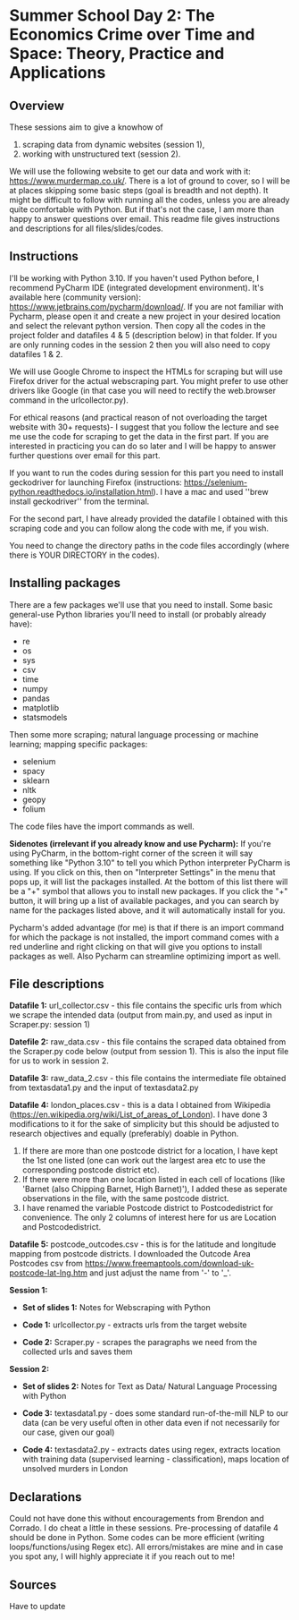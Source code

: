 # Summer School Day 2: The Economics Crime over Time and Space: Theory, Practice and Applications

## Overview

These sessions aim to give a knowhow of 
1. scraping data from dynamic websites (session 1), 
2. working with unstructured text (session 2). 

We will use the following website to get our data and work with it: https://www.murdermap.co.uk/. There is a lot of ground to cover, so I will be at places skipping some basic steps (goal is breadth and not depth). It might be difficult to follow with running all the codes, unless you are already quite comfortable with Python. But if that's not the case, I am more than happy to answer questions over email. This readme file gives instructions and descriptions for all files/slides/codes. 

## Instructions

I'll be working with Python 3.10. If you haven't used Python before, I recommend PyCharm IDE (integrated development environment). It's available here (community version): https://www.jetbrains.com/pycharm/download/. If you are not familiar with Pycharm, please open it and create a new project in your desired location and select the relevant python version. Then copy all the codes in the project folder and datafiles 4 & 5 (description below) in that folder. If you are only running codes in the session 2 then you will also need to copy datafiles 1 & 2. 

We will use Google Chrome to inspect the HTMLs for scraping but will use Firefox driver for the actual webscraping part. You might prefer to use other drivers like Google (in that case you will need to rectify the web.browser command in the urlcollector.py).

For ethical reasons (and practical reason of not overloading the target website with 30+ requests)- I suggest that you follow the lecture and see me use the code for scraping to get the data in the first part. If you are interested in practicing you can do so later and I will be happy to answer further questions over email for this part.

If you want to run the codes during session for this part you need to install geckodriver for launching Firefox (instructions: https://selenium-python.readthedocs.io/installation.html). I have a mac and used ''brew install geckodriver'' from the terminal.

For the second part, I have already provided the datafile I obtained with this scraping code and you can follow along the code with me, if you wish. 

You need to change the directory paths in the code files accordingly (where there is YOUR DIRECTORY in the codes).

## Installing packages

There are a few packages we'll use that you need to install. Some basic general-use Python libraries you'll need to install (or probably already have):
* re 
* os
* sys
* csv
* time
* numpy
* pandas
* matplotlib
* statsmodels

Then some more scraping; natural language processing or machine learning; mapping specific packages:
* selenium
* spacy
* sklearn
* nltk
* geopy
* folium

The code files have the import commands as well. 

**Sidenotes (irrelevant if you already know and use Pycharm):** If you're using PyCharm, in the bottom-right corner of the screen it will say something like "Python 3.10" to tell you which Python interpreter PyCharm is using. If you click on this, then on "Interpreter Settings" in the menu that pops up, it will list the packages installed. At the bottom of this list there will be a "+" symbol that allows you to install new packages. If you click the "+" button, it will bring up a list of available packages, and you can search by name for the packages listed above, and it will automatically install for you.

Pycharm's added advantage (for me) is that if there is an import command for which the package is not installed, the import command comes with a red underline and right clicking on that will give you options to install packages as well. Also Pycharm can streamline optimizing import as well. 

## File descriptions

**Datafile 1:** url_collector.csv - this file contains the specific urls from which we scrape the intended data (output from main.py, and used as input in Scraper.py: session 1)

**Datefile 2:** raw_data.csv - this file contains the scraped data obtained from the Scraper.py code below (output from session 1). This is also the input file for us to work in session 2. 

**Datafile 3:** raw_data_2.csv - this file contains the intermediate file obtained from textasdata1.py and the input of textasdata2.py

**Datafile 4:** london_places.csv - this is a data I obtained from Wikipedia (https://en.wikipedia.org/wiki/List_of_areas_of_London). I have done 3 modifications to it for the sake of simplicity but this should be adjusted to research objectives and equally (preferably) doable in Python. 
1. If there are more than one postcode district for a location, I have kept the 1st one listed (one can work out the largest area etc to use the corresponding postcode district etc).
2. If there were more than one location listed in each cell of locations (like 'Barnet (also Chipping Barnet, High Barnet)'), I added these as seperate observations in the file, with the same postcode district. 
3. I have renamed the variable Postcode district to Postcodedistrict for convenience.
The only 2 columns of interest here for us are Location and Postcodedistrict. 

**Datafile 5:** postcode_outcodes.csv - this is for the latitude and longitude mapping from postcode districts. I downloaded the Outcode Area Postcodes csv from https://www.freemaptools.com/download-uk-postcode-lat-lng.htm and just adjust the name from '-' to '_'.

**Session 1:**

  - **Set of slides 1:** Notes for Webscraping with Python

  - **Code 1:** urlcollector.py - extracts urls from the target website

  - **Code 2:** Scraper.py - scrapes the paragraphs we need from the collected urls and saves them

**Session 2:**

  - **Set of slides 2:** Notes for Text as Data/ Natural Language Processing with Python
  
  - **Code 3:** textasdata1.py - does some standard run-of-the-mill NLP to our data (can be very useful often in other data even if not necessarily for our  case, given our goal)

  - **Code 4:** textasdata2.py - extracts dates using regex, extracts location with training data (supervised learning - classification), maps location of unsolved murders in London

## Declarations

Could not have done this without encouragements from Brendon and Corrado. I do cheat a little in these sessions. Pre-processing of datafile 4 should be done in Python. Some codes can be more efficient (writing loops/functions/using Regex etc). All errors/mistakes are mine and in case you spot any, I will highly appreciate it if you reach out to me!

## Sources

Have to update
